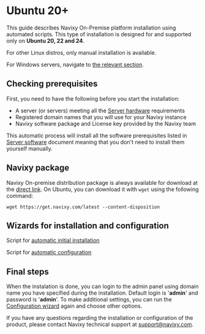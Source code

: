 # Ubuntu 20+

This guide describes Navixy On-Premise platform installation using automated scripts. This type of installation is designed for and supported only on **Ubuntu 20, 22 and 24**.

For other Linux distros, only manual installation is available.

For Windows servers, navigate to [the relevant section](../windows-installation/windows-installation.md).

## Checking prerequisites

First, you need to have the following before you start the installation:

* A server (or servers) meeting all the [Server hardware](../../../requirements/server-hardware.md) requirements
* Registered domain names that you will use for your Navixy instance
* Navixy software package and License key provided by the Navixy team

This automatic process will install all the software prerequisites listed in [Server software](../../../requirements/server-software.md) document meaning that you don't need to install them yourself manually.

## Navixy package

Navixy On-premise distribution package is always available for download at the [direct link](https://get.navixy.com/latest). On Ubuntu, you can download it with `wget` using the following command:

```
wget https://get.navixy.com/latest --content-disposition
```

## Wizards for installation and configuration

Script for [automatic initial installation](installation-wizard.md)

Script for [automatic configuration](configuration-wizard.md)

## **Final steps**

When the instalation is done, you can login to the admin panel using domain name you have specified during the installation. Default login is '**admin**' and password is '**admin**'. To make additional settings, you can run the [Configuration wizard](configuration-wizard.md) again and choose other options.

If you have any questions regarding the installation or configuration of the product, please contact Navixy technical support at [support@navixy.com](mailto:support@navixy.com).
